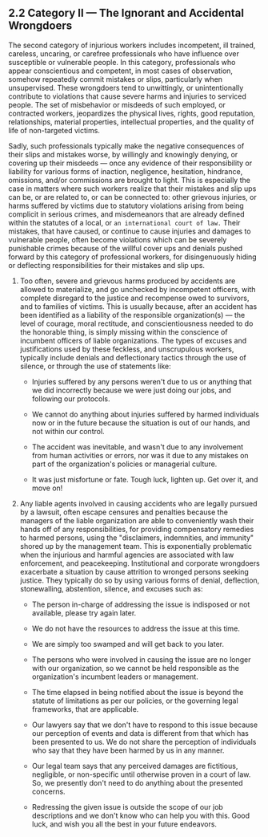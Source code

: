 ## 2.2 Category II — The Ignorant and Accidental Wrongdoers

The second category of injurious workers includes incompetent, ill trained, careless, uncaring, or carefree professionals who have influence over susceptible or vulnerable people. In this category, professionals who appear conscientious and competent, in most cases of observation, somehow repeatedly commit mistakes or slips, particularly when unsupervised. These wrongdoers tend to unwittingly, or unintentionally contribute to violations that cause severe harms and injuries to serviced people. The set of misbehavior or misdeeds of such employed, or contracted workers, jeopardizes the physical lives, rights, good reputation, relationships, material properties, intellectual properties, and the quality of life of non-targeted victims. 

Sadly, such professionals typically make the negative consequences of their slips and mistakes worse, by willingly and knowingly denying, or covering up their misdeeds — once any evidence of their responsibility or liability for various forms of inaction, negligence, hesitation, hindrance, omissions, and/or commissions are brought to light. This is especially the case in matters where such workers realize that their mistakes and slip ups can be, or are related to, or can be connected to: other grievous injuries, or harms suffered by victims due to statutory violations arising from being complicit in serious crimes, and misdemeanors that are already defined within the statutes of a local, or `an international court of law.` Their mistakes, that have caused, or continue to cause injuries and damages to vulnerable people, often become violations which can be severely punishable crimes because of the willful cover ups and denials pushed forward by this category of professional workers, for disingenuously hiding or deflecting responsibilities for their mistakes and slip ups. 

1. Too often, severe and grievous harms produced by accidents are allowed to materialize, and go unchecked by incompetent officers, with complete disregard to the justice and recompense owed to survivors, and to families of victims. This is usually because, after an accident has been identified as a liability of the responsible organization(s) — the level of courage, moral rectitude, and conscientiousness needed to do the honorable thing, is simply missing within the conscience of incumbent officers of liable organizations. The types of excuses and justifications used by these feckless, and unscrupulous workers, typically include denials and deflectionary tactics through the use of silence, or through the use of statements like:

    - Injuries suffered by any persons weren't due to us or anything that we did incorrectly because we were just doing our jobs, and following our protocols.
	
    - We cannot do anything about injuries suffered by harmed individuals now or in the future because the situation is out of our hands, and not within our control.
	
    - The accident was inevitable, and wasn't due to any involvement from human activities or errors, nor was it due to any mistakes on part of the organization's policies or managerial culture. 
	
    - It was just misfortune or fate. Tough luck, lighten up. Get over it, and move on!

1. Any liable agents involved in causing accidents who are legally pursued by a lawsuit, often escape censures and penalties because the managers of the liable organization are able to conveniently wash their hands off of any responsibilities, for providing compensatory remedies to harmed persons, using the "disclaimers, indemnities, and immunity" shored up by the management team. This is exponentially problematic when the injurious and harmful agencies are associated with law enforcement, and peacekeeping. Institutional and corporate wrongdoers exacerbate a situation by cause attrition to wronged persons seeking justice. They typically do so by using various forms of denial, deflection, stonewalling, abstention, silence, and excuses such as: 

    - The person in-charge of addressing the issue is indisposed or not available, please try again later.
	
    - We do not have the resources to address the issue at this time. 
	
    - We are simply too swamped and will get back to you later.
	
    - The persons who were involved in causing the issue are no longer with our organization, so we cannot be held responsible as the organization's incumbent leaders or management.
	
    - The time elapsed in being notified about the issue is beyond the statute of limitations as per our policies, or the governing legal frameworks, that are applicable.
	
    - Our lawyers say that we don't have to respond to this issue because our perception of events and data is different from that which has been presented to us. We do not share the perception of individuals who say that they have been harmed by us in any manner.
	
    - Our legal team says that any perceived damages are fictitious, negligible, or non-specific until otherwise proven in a court of law. So, we presently don't need to do anything about the presented concerns. 
	
    - Redressing the given issue is outside the scope of our job descriptions and we don't know who can help you with this. Good luck, and wish you all the best in your future endeavors.       

    